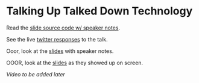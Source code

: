 # Talking Up Talked Down Technology

Read the [slide source code w/ speaker notes](presentation.md).

See the live [twitter responses](https://storify.com/ReBeccaOrg/responses-to) to the talk.

Ooor, look at the [slides](presentation.pdf) with speaker notes.

OOOR, look at the [slides](slides.pdf) as they showed up on screen.

_Video to be added later_
